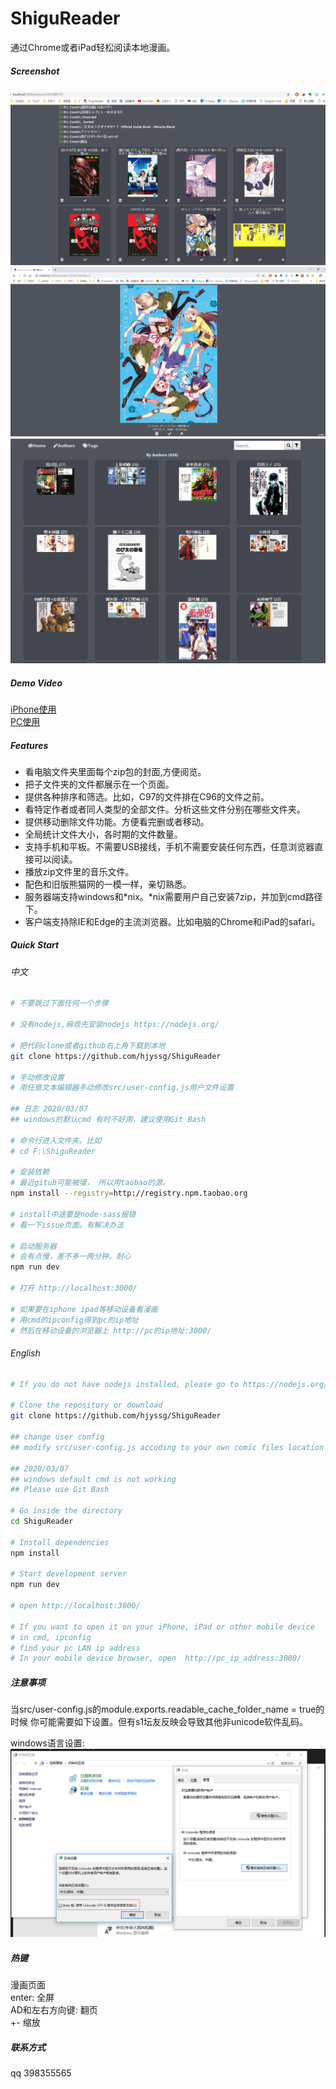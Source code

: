 # ShiguReader

通过Chrome或者iPad轻松阅读本地漫画。

##### Screenshot

![screenshot-01](screenshot/01.png)
![screenshot-02](screenshot/02.png)
![screenshot-03](screenshot/03.png)

##### Demo Video

[iPhone使用](https://www.bilibili.com/video/BV1xt4y1U73L/)  
[PC使用](https://www.bilibili.com/video/BV1t64y1u729/)

##### Features

* 看电脑文件夹里面每个zip包的封面,方便阅览。
* 把子文件夹的文件都展示在一个页面。
* 提供各种排序和筛选。比如，C97的文件排在C96的文件之前。
* 看特定作者或者同人类型的全部文件。分析这些文件分别在哪些文件夹。
* 提供移动删除文件功能。方便看完删或者移动。
* 全局统计文件大小，各时期的文件数量。
* 支持手机和平板。不需要USB接线，手机不需要安装任何东西，任意浏览器直接可以阅读。
* 播放zip文件里的音乐文件。
* 配色和旧版熊猫网的一模一样，亲切熟悉。
* 服务器端支持windows和*nix。*nix需要用户自己安装7zip，并加到cmd路径下。
* 客户端支持除IE和Edge的主流浏览器。比如电脑的Chrome和iPad的safari。


##### Quick Start

###### 中文

```bash
# 不要跳过下面任何一个步骤

# 没有nodejs,麻烦先安装nodejs https://nodejs.org/

# 把代码clone或者github右上角下载到本地
git clone https://github.com/hjyssg/ShiguReader

# 手动修改设置
# 用任意文本编辑器手动修改src/user-config.js用户文件设置  

## 日志 2020/03/07
## windows的默认cmd 有时不好用，建议使用Git Bash 

# 命令行进入文件夹。比如
# cd F:\ShiguReader

# 安装依赖
# 最近gitub可能被墙， 所以用taobao的源。
npm install --registry=http://registry.npm.taobao.org

# install中途要是node-sass报错
# 看一下issue页面。有解决办法

# 启动服务器
# 会有点慢，差不多一两分钟。耐心
npm run dev

# 打开 http://localhost:3000/

# 如果要在iphone ipad等移动设备看漫画
# 用cmd的ipconfig得到pc的ip地址
# 然后在移动设备的浏览器上 http://pc的ip地址:3000/

```

###### English

```bash
# If you do not have nodejs installed, please go to https://nodejs.org/

# Clone the repository or download
git clone https://github.com/hjyssg/ShiguReader

## change user config
## modify src/user-config.js accoding to your own comic files location

## 2020/03/07
## windows default cmd is not working
## Please use Git Bash 

# Go inside the directory
cd ShiguReader

# Install dependencies
npm install

# Start development server
npm run dev

# open http://localhost:3000/

# If you want to open it on your iPhone, iPad or other mobile device 
# in cmd, ipconfig
# find your pc LAN ip address
# In your mobile device browser, open  http://pc_ip_address:3000/
```

##### 注意事项
当src/user-config.js的module.exports.readable_cache_folder_name = true的时候
你可能需要如下设置。但有s1坛友反映会导致其他非unicode软件乱码。

windows语言设置:
![unicode setting](screenshot/unicode-setting.png)

##### 热键
漫画页面  
enter: 全屏  
AD和左右方向键: 翻页  
+- 缩放  

##### 联系方式
qq 398355565
